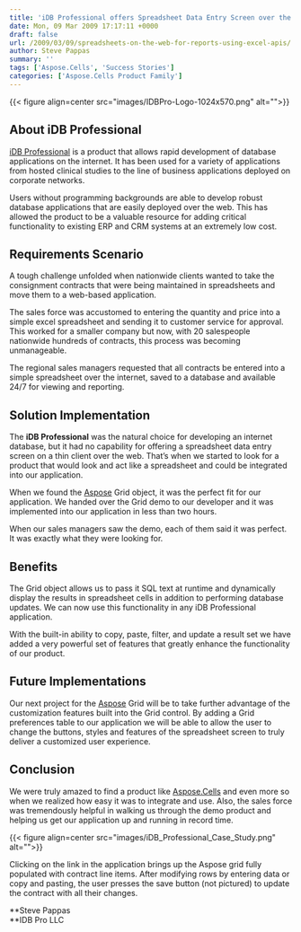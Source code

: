 ```yaml
---
title: 'iDB Professional offers Spreadsheet Data Entry Screen over the Internet using Aspose.Cells'
date: Mon, 09 Mar 2009 17:17:11 +0000
draft: false
url: /2009/03/09/spreadsheets-on-the-web-for-reports-using-excel-apis/
author: Steve Pappas
summary: ''
tags: ['Aspose.Cells', 'Success Stories']
categories: ['Aspose.Cells Product Family']
---
```




{{< figure align=center src="images/IDBPro-Logo-1024x570.png" alt="">}}


## About iDB Professional

[iDB Professional][1] is a product that allows rapid development of database applications on the internet. It has been used for a variety of applications from hosted clinical studies to the line of business applications deployed on corporate networks.

Users without programming backgrounds are able to develop robust database applications that are easily deployed over the web. This has allowed the product to be a valuable resource for adding critical functionality to existing ERP and CRM systems at an extremely low cost.

## Requirements Scenario

A tough challenge unfolded when nationwide clients wanted to take the consignment contracts that were being maintained in spreadsheets and move them to a web-based application.

The sales force was accustomed to entering the quantity and price into a simple excel spreadsheet and sending it to customer service for approval. This worked for a smaller company but now, with 20 salespeople nationwide hundreds of contracts, this process was becoming unmanageable.

The regional sales managers requested that all contracts be entered into a simple spreadsheet over the internet, saved to a database and available 24/7 for viewing and reporting.

## Solution Implementation

The **iDB Professional** was the natural choice for developing an internet database, but it had no capability for offering a spreadsheet data entry screen on a thin client over the web. That’s when we started to look for a product that would look and act like a spreadsheet and could be integrated into our application.

When we found the [Aspose][2] Grid object, it was the perfect fit for our application. We handed over the Grid demo to our developer and it was implemented into our application in less than two hours.

When our sales managers saw the demo, each of them said it was perfect. It was exactly what they were looking for.

## Benefits

The Grid object allows us to pass it SQL text at runtime and dynamically display the results in spreadsheet cells in addition to performing database updates. We can now use this functionality in any iDB Professional application.

With the built-in ability to copy, paste, filter, and update a result set we have added a very powerful set of features that greatly enhance the functionality of our product.

## Future Implementations

Our next project for the [Aspose][3] Grid will be to take further advantage of the customization features built into the Grid control. By adding a Grid preferences table to our application we will be able to allow the user to change the buttons, styles and features of the spreadsheet screen to truly deliver a customized user experience.

## Conclusion

We were truly amazed to find a product like [Aspose.Cells][4] and even more so when we realized how easy it was to integrate and use. Also, the sales force was tremendously helpful in walking us through the demo product and helping us get our application up and running in record time.



{{< figure align=center src="images/iDB_Professional_Case_Study.png" alt="">}}


Clicking on the link in the application brings up the Aspose grid fully populated with contract line items. After modifying rows by entering data or copy and pasting, the user presses the save button (not pictured) to update the contract with all their changes.

**Steve Pappas  
**IDB Pro LLC




[1]: https://idbpro.com/
[2]: https://www.aspose.com/
[3]: https://www.aspose.com/
[4]: https://products.aspose.com/cells





